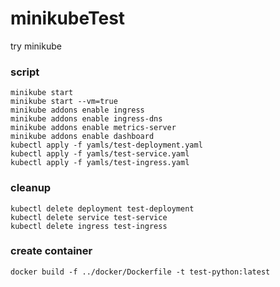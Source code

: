 # minikubeTest
try minikube

### script
```
minikube start
minikube start --vm=true
minikube addons enable ingress
minikube addons enable ingress-dns
minikube addons enable metrics-server
minikube addons enable dashboard
kubectl apply -f yamls/test-deployment.yaml
kubectl apply -f yamls/test-service.yaml
kubectl apply -f yamls/test-ingress.yaml
```

### cleanup
```
kubectl delete deployment test-deployment
kubectl delete service test-service
kubectl delete ingress test-ingress
```

### create container
```
docker build -f ../docker/Dockerfile -t test-python:latest
```